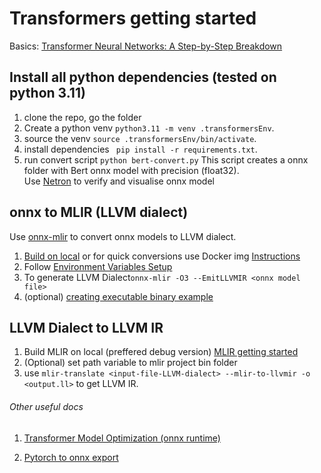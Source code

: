 # Transformers getting started
Basics: [Transformer Neural Networks: A Step-by-Step Breakdown](https://builtin.com/artificial-intelligence/transformer-neural-network)

## Install all python dependencies (tested on python 3.11)
  1. clone the repo, go the folder
  2. Create a python venv `python3.11 -m venv .transformersEnv`.
  3. source the venv `source .transformersEnv/bin/activate`.
  4. install dependencies ` pip install -r requirements.txt`.
  5. run convert script `python bert-convert.py`
This script creates a onnx folder with Bert onnx model with precision (float32). \
Use [Netron](https://netron.app/) to verify and visualise onnx model

## onnx to MLIR (LLVM dialect)
Use [onnx-mlir](https://github.com/onnx/onnx-mlir) to convert onnx models to LLVM dialect.
1. [Build on local](https://github.com/onnx/onnx-mlir/blob/main/docs/BuildONNX.md) or for quick conversions use Docker img [Instructions](https://github.com/onnx/onnx-mlir/blob/main/docs/Docker.md)
2. Follow [Environment Variables Setup](https://github.com/onnx/onnx-mlir/blob/main/docs/mnist_example/README.md#environment-variables-setup)
3. To generate LLVM Dialect`onnx-mlir -O3 --EmitLLVMIR <onnx model file>`
4. (optional) [creating executable binary example](https://github.com/onnx/onnx-mlir/blob/main/docs/mnist_example/README.md)

## LLVM Dialect to LLVM IR
1. Build MLIR on local (preffered debug version) [MLIR getting started](https://mlir.llvm.org/getting_started/)
2. (Optional) set path variable to mlir project bin folder
3. use `mlir-translate <input-file-LLVM-dialect> --mlir-to-llvmir -o <output.ll>` to get LLVM IR.

###### Other useful docs

1. [Transformer Model Optimization (onnx runtime)](https://onnxruntime.ai/docs/performance/transformers-optimization.html)

2. [Pytorch to onnx export](https://pytorch.org/tutorials/advanced/super_resolution_with_onnxruntime.html)

   
